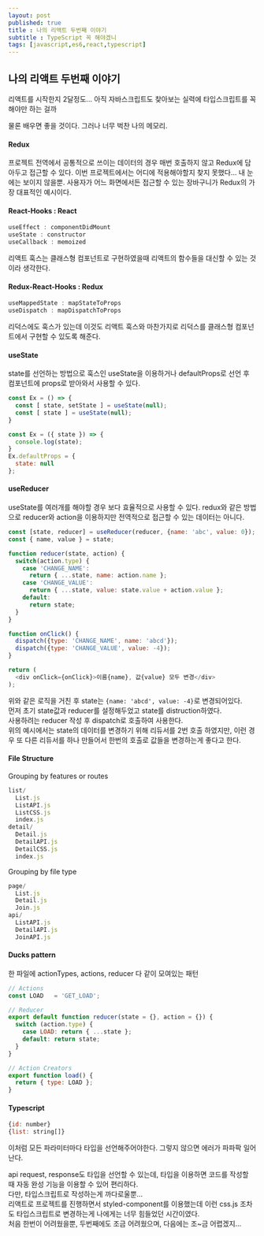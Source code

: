 ```yaml
---
layout: post
published: true
title : 나의 리액트 두번째 이야기
subtitle : TypeScript 꼭 해야겠니
tags: [javascript,es6,react,typescript]
---
```

## 나의 리액트 두번째 이야기
리액트를 시작한지 2달정도... 아직 자바스크립트도 찾아보는 실력에 타입스크립트를 꼭 해야만 하는 걸까  

물론 배우면 좋을 것이다. 그러나 너무 벅찬 나의 메모리.  
  
#### Redux
프로젝트 전역에서 공통적으로 쓰이는 데이터의 경우 매번 호출하지 않고 Redux에 담아두고 접근할 수 있다. 이번 프로젝트에서는 어디에 적용해야할지
찾지 못했다... 내 눈에는 보이지 않을뿐. 사용자가 어느 화면에서든 접근할 수 있는 장바구니가 Redux의 가장 대표적인 예시이다.  
  
#### React-Hooks : React
```js
useEffect : componentDidMount  
useState : constructor  
useCallback : memoized  
```
리액트 훅스는 클래스형 컴포넌트로 구현하였을때 리액트의 함수들을 대신할 수 있는 것이라 생각한다.  
  
#### Redux-React-Hooks : Redux
```js
useMappedState : mapStateToProps  
useDispatch : mapDispatchToProps  
```
리덕스에도 훅스가 있는데 이것도 리액트 훅스와 마찬가지로 리덕스를 클래스형 컴포넌트에서 구현할 수 있도록 해준다.  
  
#### useState
state를 선언하는 방법으로 훅스인 useState을 이용하거나 defaultProps로 선언 후 컴포넌트에 props로 받아와서 사용할 수 있다.  
```js
const Ex = () => {
  const [ state, setState ] = useState(null);
  const [ state ] = useState(null);
}
```
```js
const Ex = ({ state }) => {
  console.log(state);
}
Ex.defaultProps = {
  state: null
};
```
  
#### useReducer
useState를 여러개를 해야할 경우 보다 효율적으로 사용할 수 있다. redux와 같은 방법으로 reducer와 action을 이용하지만 전역적으로 접근할 수 있는 데이터는 아니다.
```js
const [state, reducer] = useReducer(reducer, {name: 'abc', value: 0});
const { name, value } = state;

function reducer(state, action) {
  switch(action.type) {
    case 'CHANGE_NAME':
      return { ...state, name: action.name };
    case 'CHANGE_VALUE':
      return { ...state, value: state.value + action.value };
    default:
      return state;
  }
}

function onClick() {
  dispatch({type: 'CHANGE_NAME', name: 'abcd'});
  dispatch({type: 'CHANGE_VALUE', value: -4});
}

return (
  <div onClick={onClick}>이름{name}, 값{value} 모두 변경</div>
);
```
위와 같은 로직을 거친 후 state는 `{name: 'abcd', value: -4}`로 변경되어있다.  
먼저 초기 state값과 reducer를 설정해두었고 state를 distruction하였다.  
사용하려는 reducer 작성 후 dispatch로 호출하여 사용한다.  
위의 예시에서는 state의 데이터를 변경하기 위해 리듀서를 2번 호출 하였지만,
이런 경우 또 다른 리듀서를 하나 만들어서 한번의 호출로 값들을 변경하는게 좋다고 한다.  
  
#### File Structure
Grouping by features or routes
```js
list/
  List.js
  ListAPI.js
  ListCSS.js
  index.js
detail/
  Detail.js
  DetailAPI.js
  DetailCSS.js
  index.js
```
Grouping by file type
```js
page/
  List.js
  Detail.js
  Join.js
api/
  ListAPI.js
  DetailAPI.js
  JoinAPI.js
```

#### Ducks pattern
한 파일에 actionTypes, actions, reducer 다 같이 모여있는 패턴
```js
// Actions
const LOAD   = 'GET_LOAD';

// Reducer
export default function reducer(state = {}, action = {}) {
  switch (action.type) {
    case LOAD: return { ...state };
    default: return state;
  }
}

// Action Creators
export function load() {
  return { type: LOAD };
}
```

#### Typescript
```js
{id: number}  
{list: string[]}  
```
이처럼 모든 파라미터마다 타입을 선언해주어야한다.
그렇지 않으면 에러가 파파팍 일어난다.  

api request, response도 타입을 선언할 수 있는데, 타입을 이용하면 코드를 작성할 때 자동 완성 기능을 이용할 수 있어 편리하다.  
다만, 타입스크립트로 작성하는게 까다로울뿐...  
리액트로 프로젝트를 진행하면서 styled-component를 이용했는데 이런 css.js 조차도 타입스크립트로 변경하는게 나에게는 너무 힘들었던 시간이였다.  
처음 한번이 어려웠을뿐, 두번째에도 조금 어려웠으며, 다음에는 조~금 어렵겠지...  


